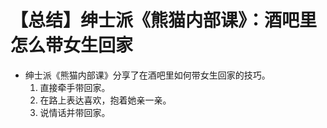 # 【总结】绅士派《熊猫内部课》：酒吧里怎么带女生回家

-   绅士派《熊猫内部课》分享了在酒吧里如何带女生回家的技巧。
    1.  直接牵手带回家。
    2.  在路上表达喜欢，抱着她亲一亲。
    3.  说情话并带回家。
